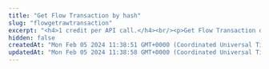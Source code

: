 ```yaml
---
title: "Get Flow Transaction by hash"
slug: "flowgetrawtransaction"
excerpt: "<h4>1 credit per API call.</h4><br/><p>Get Flow Transaction detail by transaction hash.</p>"
hidden: false
createdAt: "Mon Feb 05 2024 11:38:51 GMT+0000 (Coordinated Universal Time)"
updatedAt: "Mon Feb 05 2024 11:38:58 GMT+0000 (Coordinated Universal Time)"
---
```

